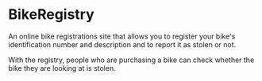 BikeRegistry
============

An online bike registrations site that allows you to register your bike's identification number and description and to report it as stolen or not.



With the registry, people who are purchasing a bike can check whether the bike they are looking at is stolen.
